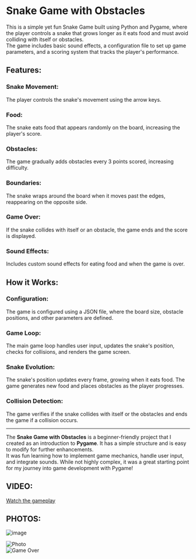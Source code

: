 # Snake Game with Obstacles

This is a simple yet fun Snake Game built using Python and Pygame, where the player controls a snake that grows longer as it eats food and must avoid colliding with itself or obstacles.  
The game includes basic sound effects, a configuration file to set up game parameters, and a scoring system that tracks the player's performance.

## Features:
### Snake Movement:
The player controls the snake's movement using the arrow keys.

### Food:
The snake eats food that appears randomly on the board, increasing the player's score.

### Obstacles:
The game gradually adds obstacles every 3 points scored, increasing difficulty.

### Boundaries:
The snake wraps around the board when it moves past the edges, reappearing on the opposite side.

### Game Over:
If the snake collides with itself or an obstacle, the game ends and the score is displayed.

### Sound Effects:
Includes custom sound effects for eating food and when the game is over.



## How it Works:
### Configuration:
The game is configured using a JSON file, where the board size, obstacle positions, and other parameters are defined.

### Game Loop:
The main game loop handles user input, updates the snake's position, checks for collisions, and renders the game screen.

### Snake Evolution:
The snake's position updates every frame, growing when it eats food. The game generates new food and places obstacles as the player progresses.

### Collision Detection:
The game verifies if the snake collides with itself or the obstacles and ends the game if a collision occurs.

---

The **Snake Game with Obstacles** is a beginner-friendly project that I created as an introduction to **Pygame**. It has a simple structure and is easy to modify for further enhancements.  
It was fun learning how to implement game mechanics, handle user input, and integrate sounds. While not highly complex, it was a great starting point for my journey into game development with Pygame!

## **VIDEO:**
[Watch the gameplay](https://youtube.com/shorts/46-FgUI1zSY?feature=share)

## **PHOTOS:**
![image](https://github.com/user-attachments/assets/b0dfbd06-2dea-41f9-9870-56df92020150)

![Photo](https://github.com/user-attachments/assets/bcf33225-3a29-4cc2-9575-6ecd14f5463a)  
![Game Over](https://github.com/user-attachments/assets/a12e7098-85bb-4e7a-ae11-c27c3c12aaf4)
